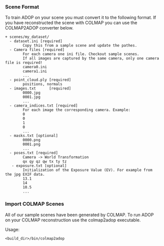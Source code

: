
### Scene Format

To train ADOP on your scene you must convert it to the following format. If you have reconstructed the scene with COLMAP you can use the COLMAP2ADOP converter below.

```
+ scenes/my_dataset/
  - dataset.ini [required]
        Copy this from a sample scene and update the pathes.
  - Camera files [required]
        For each camera one ini file. Checkout sample scenes.
        If all images are captured by the same camera, only one camera file is required!
        camera0.ini
        camera1.ini
        ... 
  - point_cloud.ply [required]
        positions, normals
  - images.txt      [required]
        0000.jpg
        0001.jpg
        ...
  - camera_indices.txt [required]
        For each image the corresponding camera. Example:
        0
        0
        1
        0
        ... 
  - masks.txt [optional]
        0000.png
        0001.png
        ...
  - poses.txt [required]
        Camera -> World Transformation
        qx qy qz qw tx ty tz
   - exposure.txt [optional]
        Initialization of the Exposure Value (EV). For example from the jpg EXIF data.
        13.1
        14
        10.5
        ...
```

### Import COLMAP Scenes

All of our sample scenes have been generated by COLMAP.
To run ADOP on your COLMAP reconstruction use the colmap2adop executable.

Usage:

```shell
<build_dir>/bin/colmap2adop 
```
